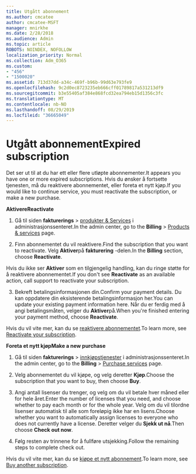 ```yaml
---
title: Utgått abonnement
ms.author: cmcatee
author: cmcatee-MSFT
manager: mnirkhe
ms.date: 2/28/2018
ms.audience: Admin
ms.topic: article
ROBOTS: NOINDEX, NOFOLLOW
localization_priority: Normal
ms.collection: Adm_O365
ms.custom:
- "456"
- "1500020"
ms.assetid: 713d37dd-a34c-469f-b96b-99d63e793fe9
ms.openlocfilehash: 9c2d0ec8723235eb666cff01789817a531213df9
ms.sourcegitcommit: b3e55405af384e868fcd32ea794eb15d1356c3fc
ms.translationtype: MT
ms.contentlocale: nb-NO
ms.lasthandoff: 08/29/2019
ms.locfileid: "36665049"
---
```

# <a name="expired-subscription"></a><span data-ttu-id="f2a44-102">Utgått abonnement</span><span class="sxs-lookup"><span data-stu-id="f2a44-102">Expired subscription</span></span>

<span data-ttu-id="f2a44-103">Det ser ut til at du har ett eller flere utløpte abonnementer.</span><span class="sxs-lookup"><span data-stu-id="f2a44-103">It appears you have one or more expired subscriptions.</span></span> <span data-ttu-id="f2a44-104">Hvis du ønsker å fortsette tjenesten, må du reaktivere abonnementet, eller foreta et nytt kjøp.</span><span class="sxs-lookup"><span data-stu-id="f2a44-104">If you would like to continue service, you must reactivate the subscription, or make a new purchase.</span></span>
  
<span data-ttu-id="f2a44-105">**Aktivere**</span><span class="sxs-lookup"><span data-stu-id="f2a44-105">**Reactivate**</span></span>
  
1. <span data-ttu-id="f2a44-106">Gå til siden **fakturerings** \> [produkter & Services](https://go.microsoft.com/fwlink/p/?linkid=842054) i administrasjonssenteret.</span><span class="sxs-lookup"><span data-stu-id="f2a44-106">In the admin center, go to the **Billing** \> [Products & services](https://go.microsoft.com/fwlink/p/?linkid=842054) page.</span></span>

2. <span data-ttu-id="f2a44-107">Finn abonnementet du vil reaktivere.</span><span class="sxs-lookup"><span data-stu-id="f2a44-107">Find the subscription that you want to reactivate.</span></span> <span data-ttu-id="f2a44-108">Velg **Aktiver**på **fakturering** -delen.</span><span class="sxs-lookup"><span data-stu-id="f2a44-108">In the **Billing** section, choose **Reactivate**.</span></span>

<span data-ttu-id="f2a44-109">Hvis du ikke ser **Aktiver** som en tilgjengelig handling, kan du ringe støtte for å reaktivere abonnementet.</span><span class="sxs-lookup"><span data-stu-id="f2a44-109">If you don't see **Reactivate** as an available action, call support to reactivate your subscription.</span></span>

3. <span data-ttu-id="f2a44-110">Bekreft betalingsinformasjonen din.</span><span class="sxs-lookup"><span data-stu-id="f2a44-110">Confirm your payment details.</span></span> <span data-ttu-id="f2a44-111">Du kan oppdatere din eksisterende betalingsinformasjon her.</span><span class="sxs-lookup"><span data-stu-id="f2a44-111">You can update your existing payment information here.</span></span> <span data-ttu-id="f2a44-112">Når du er ferdig med å angi betalingsmåten, velger du **Aktiver**på.</span><span class="sxs-lookup"><span data-stu-id="f2a44-112">When you're finished entering your payment method, choose **Reactivate**.</span></span>

<span data-ttu-id="f2a44-113">Hvis du vil vite mer, kan du se [reaktivere abonnementet](https://docs.microsoft.com/office365/admin/subscriptions-and-billing/reactivate-your-subscription).</span><span class="sxs-lookup"><span data-stu-id="f2a44-113">To learn more, see [Reactivate your subscription](https://docs.microsoft.com/office365/admin/subscriptions-and-billing/reactivate-your-subscription).</span></span>

<span data-ttu-id="f2a44-114">**Foreta et nytt kjøp**</span><span class="sxs-lookup"><span data-stu-id="f2a44-114">**Make a new purchase**</span></span>
  
1. <span data-ttu-id="f2a44-115">Gå til siden **fakturerings** \> [innkjøpstjenester](https://go.microsoft.com/fwlink/p/?linkid=868433) i administrasjonssenteret.</span><span class="sxs-lookup"><span data-stu-id="f2a44-115">In the admin center, go to the **Billing** \> [Purchase services](https://go.microsoft.com/fwlink/p/?linkid=868433) page.</span></span>

2. <span data-ttu-id="f2a44-116">Velg abonnementet du vil kjøpe, og velg deretter **Kjøp**.</span><span class="sxs-lookup"><span data-stu-id="f2a44-116">Choose the subscription that you want to buy, then choose **Buy**.</span></span>

3. <span data-ttu-id="f2a44-117">Angi antall lisenser du trenger, og velg om du vil betale hver måned eller for hele året.</span><span class="sxs-lookup"><span data-stu-id="f2a44-117">Enter the number of licenses that you need, and choose whether to pay each month or for the whole year.</span></span> <span data-ttu-id="f2a44-118">Velg om du vil tilordne lisenser automatisk til alle som foreløpig ikke har en lisens.</span><span class="sxs-lookup"><span data-stu-id="f2a44-118">Choose whether you want to automatically assign licenses to everyone who does not currently have a license.</span></span> <span data-ttu-id="f2a44-119">Deretter velger du **Sjekk ut nå**.</span><span class="sxs-lookup"><span data-stu-id="f2a44-119">Then choose **Check out now**.</span></span>

4. <span data-ttu-id="f2a44-120">Følg resten av trinnene for å fullføre utsjekking.</span><span class="sxs-lookup"><span data-stu-id="f2a44-120">Follow the remaining steps to complete check out.</span></span>

<span data-ttu-id="f2a44-121">Hvis du vil vite mer, kan du se [kjøpe et nytt abonnement](https://docs.microsoft.com/office365/admin/subscriptions-and-billing/buy-another-subscription).</span><span class="sxs-lookup"><span data-stu-id="f2a44-121">To learn more, see [Buy another subscription](https://docs.microsoft.com/office365/admin/subscriptions-and-billing/buy-another-subscription).</span></span>